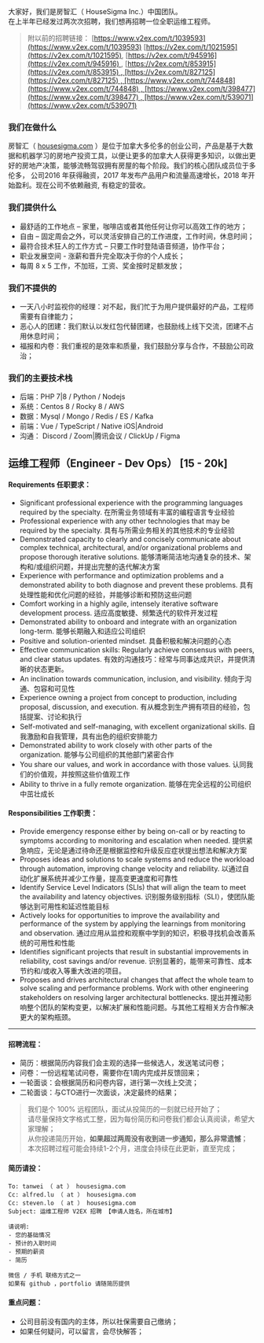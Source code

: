 大家好，我们是房智汇（ HouseSigma Inc.）中国团队。  
在上半年已经发过两次次招聘，我们想再招聘一位全职运维工程师。

> 附以前的招聘链接： [https://www.v2ex.com/t/1039593](https://www.v2ex.com/t/1039593) [https://v2ex.com/t/1021595](https://v2ex.com/t/1021595), [https://v2ex.com/t/945916](https://v2ex.com/t/945916) , [https://v2ex.com/t/853915](https://v2ex.com/t/853915) , [https://v2ex.com/t/827125](https://v2ex.com/t/827125) , [https://www.v2ex.com/t/744848](https://www.v2ex.com/t/744848) , [https://www.v2ex.com/t/398477](https://www.v2ex.com/t/398477) , [https://www.v2ex.com/t/539071](https://www.v2ex.com/t/539071)

### 我们在做什么

房智汇（ [housesigma.com](http://housesigma.com/) ）是位于加拿大多伦多的创业公司，产品是基于大数据和机器学习的房地产投资工具，以便让更多的加拿大人获得更多知识，以做出更好的房地产决策，能够流畅驾驭拥有房屋的每个阶段。我们的核心团队成员位于多伦多， 公司2016 年获得融资，2017 年发布产品用户和流量高速增长，2018 年开始盈利。现在公司不依赖融资, 有稳定的营收。

### 我们提供什么

*   最舒适的工作地点 – 家里，咖啡店或者其他任何让你可以高效工作的地方；
*   自由 – 固定周会之外，可以灵活安排自己的工作进度，工作时间，休息时间；
*   最符合技术狂人的工作方式 – 只要工作时登陆语音频道，协作平台；
*   职业发展空间 - 涨薪和晋升完全取决于你的个人成长；
*   每周 8 x 5 工作，不加班，工资、奖金按时足额发放；

### 我们不提供的

*   一天八小时监视你的经理：对不起，我们忙于为用户提供最好的产品，工程师需要有自律能力；
*   恶心人的团建：我们默认以发红包代替团建，也鼓励线上线下交流，团建不占用休息时间；
*   福报和内卷：我们重视的是效率和质量，我们鼓励分享与合作，不鼓励公司政治；

### 我们的主要技术栈

*   后端：PHP 7|8 / Python / Nodejs
*   系统：Centos 8 / Rocky 8 / AWS
*   数据：Mysql / Mongo / Redis / ES / Kafka
*   前端：Vue / TypeScript / Native iOS|Android 
*   沟通： Discord /  Zoom|腾讯会议 / ClickUp / Figma

## 运维工程师（Engineer - Dev Ops） \[15 - 20k\]

####  Requirements 任职要求：

- Significant professional experience with the programming languages required by the specialty. 在所需业务领域有丰富的编程语言专业经验
- Professional experience with any other technologies that may be required by the specialty. 具有与所需业务相关的其他技术的专业经验
- Demonstrated capacity to clearly and concisely communicate about complex technical, architectural, and/or organizational problems and propose thorough iterative solutions. 能够清晰简洁地沟通复杂的技术、架构和/或组织问题，并提出完整的迭代解决方案
- Experience with performance and optimization problems and a demonstrated ability to both diagnose and prevent these problems. 具有处理性能和优化问题的经验，并能够诊断和预防这些问题
- Comfort working in a highly agile, intensely iterative software development process. 适应高度敏捷、频繁迭代的软件开发过程
- Demonstrated ability to onboard and integrate with an organization long-term. 能够长期融入和适应公司组织
- Positive and solution-oriented mindset. 具备积极和解决问题的心态
- Effective communication skills: Regularly achieve consensus with peers, and clear status updates. 有效的沟通技巧：经常与同事达成共识，并提供清晰的状态更新。
- An inclination towards communication, inclusion, and visibility. 倾向于沟通、包容和可见性
- Experience owning a project from concept to production, including proposal, discussion, and execution. 有从概念到生产拥有项目的经验，包括提案、讨论和执行
- Self-motivated and self-managing, with excellent organizational skills. 自我激励和自我管理，具有出色的组织安排能力
- Demonstrated ability to work closely with other parts of the organization. 能够与公司组织的其他部门紧密合作
- You share our values, and work in accordance with those values. 认同我们的价值观，并按照这些价值观工作
- Ability to thrive in a fully remote organization. 能够在完全远程的公司组织中茁壮成长

#### Responsibilities 工作职责：

- Provide emergency response either by being on-call or by reacting to symptoms according to monitoring and escalation when needed. 提供紧急响应，无论是通过待命还是根据监控和升级反应症状提出想法和解决方案
- Proposes ideas and solutions to scale systems and reduce the workload through automation, improving change velocity and reliability. 以通过自动化扩展系统并减少工作量，提高变更速度和可靠性
- Identify Service Level Indicators (SLIs) that will align the team to meet the availability and latency objectives. 识别服务级别指标（SLI），使团队能够达到可用性和延迟性能目标
- Actively looks for opportunities to improve the availability and performance of the system by applying the learnings from monitoring and observation. 通过应用从监控和观察中学到的知识，积极寻找机会改善系统的可用性和性能
- Identifies significant projects that result in substantial improvements in reliability, cost savings and/or revenue. 识别显著的，能带来可靠性、成本节约和/或收入等重大改进的项目。
- Proposes and drives architectural changes that affect the whole team to solve scaling and performance problems. Work with other engineering stakeholders on resolving larger architectural bottlenecks. 提出并推动影响整个团队的架构变更，以解决扩展和性能问题。与其他工程相关方合作解决更大的架构瓶颈。

* * *

#### 招聘流程：

* 简历：根据简历内容我们会主观的选择一些候选人，发送笔试问卷；
* 问卷：一份远程笔试问卷，需要你在1周内完成并反馈回来；
* 一轮面谈：会根据简历和问卷内容，进行第一次线上交流；
* 二轮面谈：与CTO进行一次面谈，决定最终的结果；

> 我们是个 100% 远程团队，面试从投简历的一刻就已经开始了；  
> 请尽量保持文字格式工整，因为每份简历和问卷我们都会认真阅读，希望大家理解；  
> 从你投递简历开始，**如果超过两周没有收到进一步通知，那么非常遗憾**；  
> 本次招聘过程可能会持续1-2个月，进度会持续在此更新，直至完成；   
 

#### 简历请投：

```plain
To: tanwei （ at ） housesigma.com
Cc: alfred.lu （ at ） housesigma.com
Cc: steven.lo （ at ） housesigma.com
Subject: 运维工程师 V2EX 招聘 【申请人姓名，所在城市】

请说明:
- 您的基础情况
- 预计的入职时间
- 预期的薪资
- 简历

微信 / 手机 联络方式之一
如果有 github ，portfolio 请随简历提供
```

#### 重点问题：
- 公司目前没有国内的主体，所以社保需要自己缴纳；
- 如果任何疑问，可以留言，会尽快解答；
